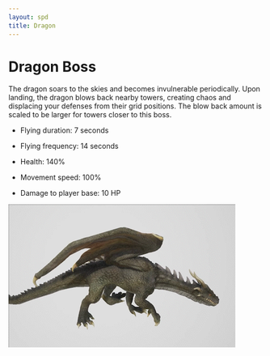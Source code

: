 ```yaml
---
layout: spd
title: Dragon
---
```


# Dragon Boss

The dragon soars to the skies and becomes invulnerable periodically. Upon landing, the dragon blows back nearby towers, creating chaos and displacing your defenses from their grid positions. The blow back amount is scaled to be larger for towers closer to this boss.

* Flying duration: 7 seconds

* Flying frequency: 14 seconds

* Health: 140%

* Movement speed: 100%

* Damage to player base: 10 HP

<img src="/assets/images/spd/enemy-dragon.gif" width="449" height="283">
